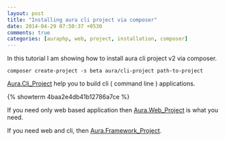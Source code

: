 ```yaml
---
layout: post
title: "Installing aura cli project via composer"
date: 2014-04-29 07:50:37 +0530
comments: true
categories: [auraphp, web, project, installation, composer]
---
```


In this tutorial I am showing how to install aura cli project v2 
via composer.

    composer create-project -s beta aura/cli-project path-to-project


[Aura.Cli_Project](https://github.com/auraphp/Aura.Cli_Project) help 
you to build cli ( command line ) applications.

{% showterm 4baa2e4db41b12786a7ce %}

If you need only web based application then 
[Aura.Web_Project](https://github.com/auraphp/Aura.Web_Project) 
is what you need.

If you need web and cli, then 
[Aura.Framework_Project](https://github.com/auraphp/Aura.Framework_Project).
